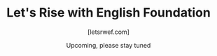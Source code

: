 <div align="center">
  <h1>Let's Rise with English Foundation</h1>
  [letsrwef.com]
  <p>Upcoming, please stay tuned</p>
</div>
